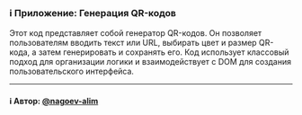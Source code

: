 ### ℹ️ Приложение: Генерация QR-кодов

Этот код представляет собой генератор QR-кодов. Он позволяет пользователям вводить текст или URL, выбирать цвет и размер QR-кода, а затем генерировать и сохранять его. Код использует классовый подход для организации логики и взаимодействует с DOM для создания пользовательского интерфейса.
 
-----
#### ℹ️ Автор: [@nagoev-alim](https://github.com/nagoev-alim)

